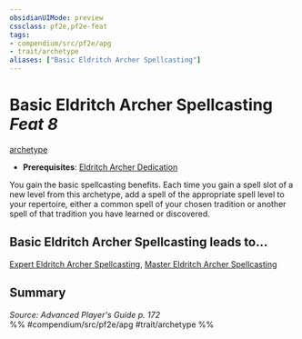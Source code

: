 ```yaml
---
obsidianUIMode: preview
cssclass: pf2e,pf2e-feat
tags:
- compendium/src/pf2e/apg
- trait/archetype
aliases: ["Basic Eldritch Archer Spellcasting"]
---
```

# Basic Eldritch Archer Spellcasting  *Feat 8*  
[archetype](../../Rules/traits/archetype.md)  

- **Prerequisites**: [Eldritch Archer Dedication](eldritch-archer-dedication-apg.md)

You gain the basic spellcasting benefits. Each time you gain a spell slot of a new level from this archetype, add a spell of the appropriate spell level to your repertoire, either a common spell of your chosen tradition or another spell of that tradition you have learned or discovered.

## Basic Eldritch Archer Spellcasting leads to...

[Expert Eldritch Archer Spellcasting](expert-eldritch-archer-spellcasting-apg.md), [Master Eldritch Archer Spellcasting](master-eldritch-archer-spellcasting-apg.md)

## Summary

*Source: Advanced Player's Guide p. 172*  
%% #compendium/src/pf2e/apg #trait/archetype %%